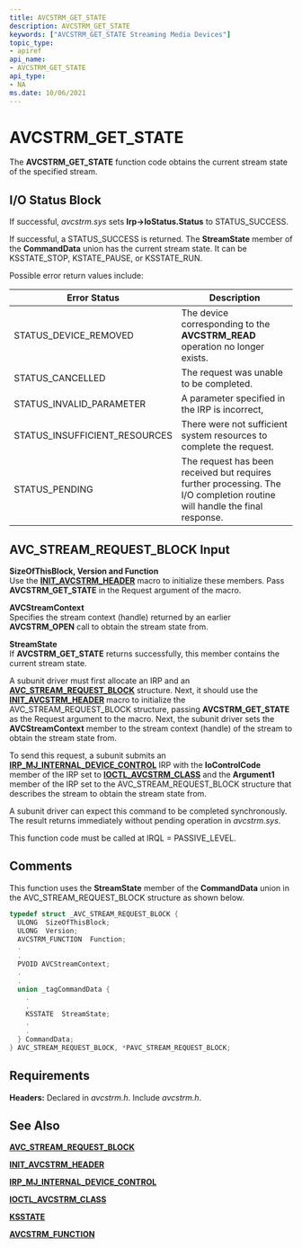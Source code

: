 ```yaml
---
title: AVCSTRM_GET_STATE
description: AVCSTRM_GET_STATE
keywords: ["AVCSTRM_GET_STATE Streaming Media Devices"]
topic_type:
- apiref
api_name:
- AVCSTRM_GET_STATE
api_type:
- NA
ms.date: 10/06/2021
---
```


# AVCSTRM_GET_STATE

The **AVCSTRM_GET_STATE** function code obtains the current stream state of the specified stream.

## I/O Status Block

If successful, *avcstrm.sys* sets **Irp-&gt;IoStatus.Status** to STATUS_SUCCESS.

If successful, a STATUS_SUCCESS is returned. The **StreamState** member of the **CommandData** union has the current stream state. It can be KSSTATE_STOP, KSTATE_PAUSE, or KSSTATE_RUN.

Possible error return values include:

| Error Status | Description |
|--|--|
| STATUS_DEVICE_REMOVED | The device corresponding to the **AVCSTRM_READ** operation no longer exists. |
| STATUS_CANCELLED | The request was unable to be completed. |
| STATUS_INVALID_PARAMETER | A parameter specified in the IRP is incorrect, |
| STATUS_INSUFFICIENT_RESOURCES | There were not sufficient system resources to complete the request. |
| STATUS_PENDING | The request has been received but requires further processing. The I/O completion routine will handle the final response. |

## AVC_STREAM_REQUEST_BLOCK Input

**SizeOfThisBlock, Version and Function**  
Use the [**INIT_AVCSTRM_HEADER**](/windows-hardware/drivers/ddi/avcstrm/nf-avcstrm-init_avcstrm_header) macro to initialize these members. Pass **AVCSTRM_GET_STATE** in the Request argument of the macro.

**AVCStreamContext**  
Specifies the stream context (handle) returned by an earlier **AVCSTRM_OPEN** call to obtain the stream state from.

**StreamState**  
If **AVCSTRM_GET_STATE** returns successfully, this member contains the current stream state.

A subunit driver must first allocate an IRP and an [**AVC_STREAM_REQUEST_BLOCK**](/windows-hardware/drivers/ddi/avcstrm/ns-avcstrm-_avc_stream_request_block) structure. Next, it should use the [**INIT_AVCSTRM_HEADER**](/windows-hardware/drivers/ddi/avcstrm/nf-avcstrm-init_avcstrm_header) macro to initialize the AVC_STREAM_REQUEST_BLOCK structure, passing **AVCSTRM_GET_STATE** as the Request argument to the macro. Next, the subunit driver sets the **AVCStreamContext** member to the stream context (handle) of the stream to obtain the stream state from.

To send this request, a subunit submits an [**IRP_MJ_INTERNAL_DEVICE_CONTROL**](../kernel/irp-mj-internal-device-control.md) IRP with the **IoControlCode** member of the IRP set to [**IOCTL_AVCSTRM_CLASS**](/windows-hardware/drivers/ddi/avcstrm/ni-avcstrm-ioctl_avcstrm_class) and the **Argument1** member of the IRP set to the AVC_STREAM_REQUEST_BLOCK structure that describes the stream to obtain the stream state from.

A subunit driver can expect this command to be completed synchronously. The result returns immediately without pending operation in *avcstrm.sys*.

This function code must be called at IRQL = PASSIVE_LEVEL.

## Comments

This function uses the **StreamState** member of the **CommandData** union in the AVC_STREAM_REQUEST_BLOCK structure as shown below.

```cpp
typedef struct _AVC_STREAM_REQUEST_BLOCK {
  ULONG  SizeOfThisBlock;
  ULONG  Version;
  AVCSTRM_FUNCTION  Function;
  .
  .
  PVOID AVCStreamContext;
  .
  .
  union _tagCommandData {
    .
    .
    KSSTATE  StreamState;
    .
    .
  } CommandData;
} AVC_STREAM_REQUEST_BLOCK, *PAVC_STREAM_REQUEST_BLOCK;
```

## Requirements

**Headers:** Declared in *avcstrm.h*. Include *avcstrm.h*.

## See Also

[**AVC_STREAM_REQUEST_BLOCK**](/windows-hardware/drivers/ddi/avcstrm/ns-avcstrm-_avc_stream_request_block)

[**INIT_AVCSTRM_HEADER**](/windows-hardware/drivers/ddi/avcstrm/nf-avcstrm-init_avcstrm_header)

[**IRP_MJ_INTERNAL_DEVICE_CONTROL**](../kernel/irp-mj-internal-device-control.md)

[**IOCTL_AVCSTRM_CLASS**](/windows-hardware/drivers/ddi/avcstrm/ni-avcstrm-ioctl_avcstrm_class)

[**KSSTATE**](/windows-hardware/drivers/ddi/ks/ne-ks-ksstate)

[**AVCSTRM_FUNCTION**](/windows-hardware/drivers/ddi/avcstrm/ne-avcstrm-_avcstrm_function)
